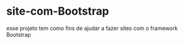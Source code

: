# site-com-Bootstrap
<p> esse projeto tem como fins de ajudar a fazer sites com o framework Bootstrap</p>
